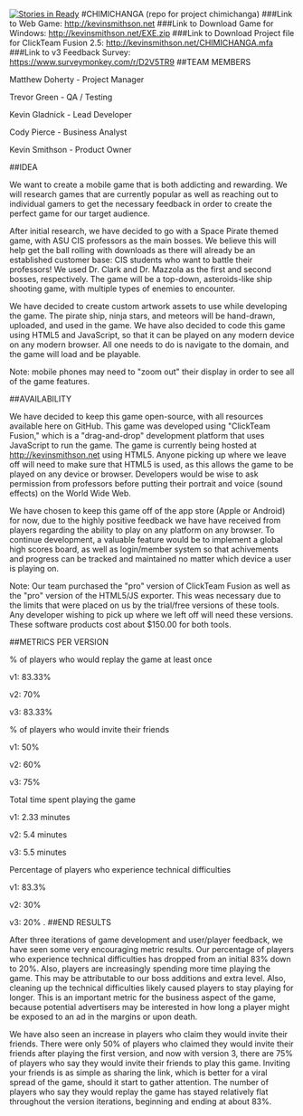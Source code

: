 [![Stories in Ready](https://badge.waffle.io/asu-cis-capstone/chimichanga.png?label=ready&title=Ready)](https://waffle.io/asu-cis-capstone/chimichanga)
#CHIMICHANGA
(repo for project chimichanga)
###Link to Web Game: http://kevinsmithson.net
###Link to Download Game for Windows: http://kevinsmithson.net/EXE.zip
###Link to Download Project file for ClickTeam Fusion 2.5: http://kevinsmithson.net/CHIMICHANGA.mfa
###Link to v3 Feedback Survey: https://www.surveymonkey.com/r/D2V5TR9
##TEAM MEMBERS

Matthew Doherty - Project Manager

Trevor Green - QA / Testing

Kevin Gladnick - Lead Developer

Cody Pierce - Business Analyst

Kevin Smithson - Product Owner

##IDEA

We want to create a mobile game that is both addicting and rewarding. We will research games that are currently popular as well as reaching out to individual gamers to get the necessary feedback in order to create the perfect game for our target audience.

After initial research, we have decided to go with a Space Pirate themed game, with ASU CIS professors as the main bosses. We believe this will help get the ball rolling with downloads as there will already be an established customer base: CIS students who want to battle their professors! We used Dr. Clark and Dr. Mazzola as the first and second bosses, respectively. The game will be a top-down, asteroids-like ship shooting game, with multiple types of enemies to encounter. 

We have decided to create custom artwork assets to use while developing the game. The pirate ship, ninja stars, and meteors will be hand-drawn, uploaded, and used in the game. We have also decided to code this game using HTML5 and JavaScript, so that it can be played on any modern device on any modern browser. All one needs to do is navigate to the domain, and the game will load and be playable. 

Note: mobile phones may need to "zoom out" their display in order to see all of the game features.

##AVAILABILITY

We have decided to keep this game open-source, with all resources available here on GitHub. This game was developed using "ClickTeam Fusion," which is a "drag-and-drop" development platform that uses JavaScript to run the game. The game is currently being hosted at http://kevinsmithson.net using HTML5. Anyone picking up where we leave off will need to make sure that HTML5 is used, as this allows the game to be played on any device or browser. Developers would be wise to ask permission from professors before putting their portrait and voice (sound effects) on the World Wide Web.

We have chosen to keep this game off of the app store (Apple or Android) for now, due to the highly positive feedback we have have received from players regarding the ability to play on any platform on any browser. To continue development, a valuable feature would be to implement a global high scores board, as well as login/member system so that achivements and progress can be tracked and maintained no matter which device a user is playing on.

Note: Our team purchased the "pro" version of ClickTeam Fusion as well as the "pro" version of the HTML5/JS exporter. This weas necessary due to the limits that were placed on us by the trial/free versions of these tools. Any developer wishing to pick up where we left off will need these versions. These software products cost about $150.00 for both tools.

##METRICS PER VERSION

% of players who would replay the game at least once

v1: 83.33%

v2: 70%

v3: 83.33%

% of players who would invite their friends

v1: 50%

v2: 60%

v3: 75%

Total time spent playing the game

v1: 2.33 minutes

v2: 5.4 minutes

v3: 5.5 minutes

Percentage of players who experience technical difficulties

v1: 83.3%

v2: 30%

v3: 20%
.
##END RESULTS

After three iterations of game development and user/player feedback, we have seen some very encouraging metric results. Our percentage of players who experience technical difficulties has dropped from an initial 83% down to 20%. Also, players are increasingly spending more time playing the game. This may be attributable to our boss additions and extra level. Also, cleaning up the technical difficulties likely caused players to stay playing for longer. This is an important metric for the business aspect of the game, because potential advertisers may be interested in how long a player might be exposed to an ad in the margins or upon death.

We have also seen an increase in players who claim they would invite their friends. There were only 50% of players who claimed they would invite their friends after playing the first version, and now with version 3, there are 75% of players who say they would invite their friends to play this game. Inviting your friends is as simple as sharing the link, which is better for a viral spread of the game, should it start to gather attention. The number of players who say they would replay the game has stayed relatively flat throughout the version iterations, beginning and ending at about 83%.


